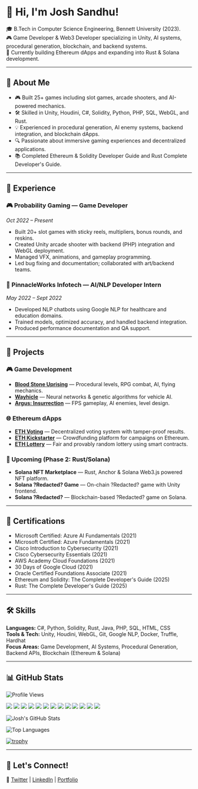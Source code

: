 # 👋 Hi, I'm Josh Sandhu!

🎓 B.Tech in Computer Science Engineering, Bennett University (2023).  
🎮 Game Developer & Web3 Developer specializing in Unity, AI systems, procedural generation, blockchain, and backend systems.  
🚀 Currently building Ethereum dApps and expanding into Rust & Solana development.

---

## 🚀 About Me

- 🎮 Built 25+ games including slot games, arcade shooters, and AI-powered mechanics.
- 🛠️ Skilled in Unity, Houdini, C#, Solidity, Python, PHP, SQL, WebGL, and Rust.
- 💡 Experienced in procedural generation, AI enemy systems, backend integration, and blockchain dApps.
- 🔍 Passionate about immersive gaming experiences and decentralized applications.
- 📚 Completed Ethereum & Solidity Developer Guide and Rust Complete Developer's Guide.

---

## 💼 Experience

### 🎮 Probability Gaming — Game Developer  
*Oct 2022 – Present*  
- Built 20+ slot games with sticky reels, multipliers, bonus rounds, and reskins.
- Created Unity arcade shooter with backend (PHP) integration and WebGL deployment.
- Managed VFX, animations, and gameplay programming.
- Led bug fixing and documentation; collaborated with art/backend teams.

### 🤖 PinnacleWorks Infotech — AI/NLP Developer Intern  
*May 2022 – Sept 2022*  
- Developed NLP chatbots using Google NLP for healthcare and education domains.
- Trained models, optimized accuracy, and handled backend integration.
- Produced performance documentation and QA support.

---

## 📂 Projects

### 🎮 Game Development
- [**Blood Stone Uprising**](https://github.com/JoshhSandhu/BloodStoneUprising) — Procedural levels, RPG combat, AI, flying mechanics.
- [**Wayhicle**](https://github.com/JoshhSandhu/WAYhicle) — Neural networks & genetic algorithms for vehicle AI.
- [**Argus: Insurrection**](https://github.com/JoshhSandhu/Argus-Insurrection) — FPS gameplay, AI enemies, level design.

### 🌐 Ethereum dApps
- [**ETH Voting**](https://github.com/JoshhSandhu/ETH-Voting) — Decentralized voting system with tamper-proof results.
- [**ETH Kickstarter**](https://github.com/JoshhSandhu/ETH-Kickstarter) — Crowdfunding platform for campaigns on Ethereum.
- [**ETH Lottery**](https://github.com/JoshhSandhu/ETH-lottery) — Fair and provably random lottery using smart contracts.

### 🔮 Upcoming (Phase 2: Rust/Solana)
- **Solana NFT Marketplace** — Rust, Anchor & Solana Web3.js powered NFT platform.
- **Solana ?Redacted? Game** — On-chain ?Redacted? game with Unity frontend.
- **Solana ?Redacted?** — Blockchain-based ?Redacted? game on Solana.

---

## 📜 Certifications

- Microsoft Certified: Azure AI Fundamentals (2021)
- Microsoft Certified: Azure Fundamentals (2021)
- Cisco Introduction to Cybersecurity (2021)
- Cisco Cybersecurity Essentials (2021)
- AWS Academy Cloud Foundations (2021)
- 30 Days of Google Cloud (2021)
- Oracle Certified Foundations Associate (2021)
- Ethereum and Solidity: The Complete Developer's Guide (2025)
- Rust: The Complete Developer's Guide (2025)

---

## 🛠️ Skills

**Languages:** C#, Python, Solidity, Rust, Java, PHP, SQL, HTML, CSS  
**Tools & Tech:** Unity, Houdini, WebGL, Git, Google NLP, Docker, Truffle, Hardhat  
**Focus Areas:** Game Development, AI Systems, Procedural Generation, Backend APIs, Blockchain (Ethereum & Solana)

---

## 📊 GitHub Stats

![Profile Views](https://komarev.com/ghpvc/?username=JoshhSandhu&color=blue)

<p align="left">
  <img src="https://img.shields.io/badge/Unity-100000?style=for-the-badge&logo=unity&logoColor=white"/>
  <img src="https://img.shields.io/badge/Houdini-FF4713?style=for-the-badge&logo=houdini&logoColor=white"/>
  <img src="https://img.shields.io/badge/C%23-239120?style=for-the-badge&logo=c-sharp&logoColor=white"/>
  <img src="https://img.shields.io/badge/Solidity-363636?style=for-the-badge&logo=solidity&logoColor=white"/>
  <img src="https://img.shields.io/badge/Rust-000000?style=for-the-badge&logo=rust&logoColor=white"/>
  <img src="https://img.shields.io/badge/Python-3776AB?style=for-the-badge&logo=python&logoColor=white"/>
  <img src="https://img.shields.io/badge/PHP-777BB4?style=for-the-badge&logo=php&logoColor=white"/>
  <img src="https://img.shields.io/badge/MySQL-4479A1?style=for-the-badge&logo=mysql&logoColor=white"/>
  <img src="https://img.shields.io/badge/WebGL-990000?style=for-the-badge&logo=webgl&logoColor=white"/>
  <img src="https://img.shields.io/badge/Git-F05032?style=for-the-badge&logo=git&logoColor=white"/>
  <img src="https://img.shields.io/badge/Docker-2496ED?style=for-the-badge&logo=docker&logoColor=white"/>
  <img src="https://img.shields.io/badge/AWS-232F3E?style=for-the-badge&logo=amazon-aws&logoColor=white"/>
  <img src="https://img.shields.io/badge/Google%20Cloud-4285F4?style=for-the-badge&logo=google-cloud&logoColor=white"/>
</p>

![Josh's GitHub Stats](https://github-readme-stats.vercel.app/api?username=JoshhSandhu&show_icons=true&theme=radical)

![Top Languages](https://github-readme-stats.vercel.app/api/top-langs/?username=JoshhSandhu&layout=compact&theme=radical)

[![trophy](https://github-profile-trophy.vercel.app/?username=JoshhSandhu&theme=onedark)](https://github.com/ryo-ma/github-profile-trophy)

---

## 📢 Let's Connect!

🔗 [Twitter](https://x.com/0xJ05H) | [LinkedIn](https://www.linkedin.com/in/josh-sandhu-a4b8a91b8/) | [Portfolio](https://github.com/JoshhSandhu)
